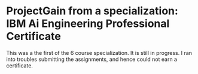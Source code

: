 # ProjectGain from a specialization: IBM Ai Engineering Professional Certificate

This was a the first of the 6 course specialization. It is still in progress. I ran into troubles submitting the assignments,
and hence could not earn a certificate.
